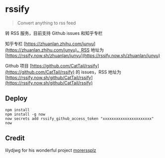 # rssify
> Convert anything to rss feed

转 RSS 服务，目前支持 Github issues 和知乎专栏

知乎专栏 [https://zhuanlan.zhihu.com/junyu](https://zhuanlan.zhihu.com/junyu)，RSS 地址为 [https://rssify.now.sh/zhuanlan/junyu](https://rssify.now.sh/zhuanlan/junyu)

Github 项目 [https://github.com/CatTail/rssify](https://github.com/CatTail/rssify) 的 issues，RSS 地址为 [https://rssify.now.sh/github/CatTail/rssify](https://rssify.now.sh/github/CatTail/rssify)

## Deploy

    npm install
    npm install -g now
    now secrets add rssify_github_access_token "xxxxxxxxxxxxxxxxxxxxxx"
    now

## Credit

lilydjwg for his wonderful project [morerssplz](https://github.com/lilydjwg/morerssplz)
